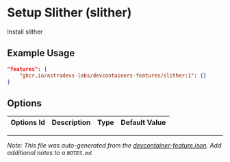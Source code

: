 
# Setup Slither (slither)

Install slither

## Example Usage

```json
"features": {
    "ghcr.io/astrodevs-labs/devcontainers-features/slither:1": {}
}
```

## Options

| Options Id | Description | Type | Default Value |
|-----|-----|-----|-----|




---

_Note: This file was auto-generated from the [devcontainer-feature.json](https://github.com/astrodevs-labs/devcontainers-features/blob/main/src/slither/devcontainer-feature.json).  Add additional notes to a `NOTES.md`._
